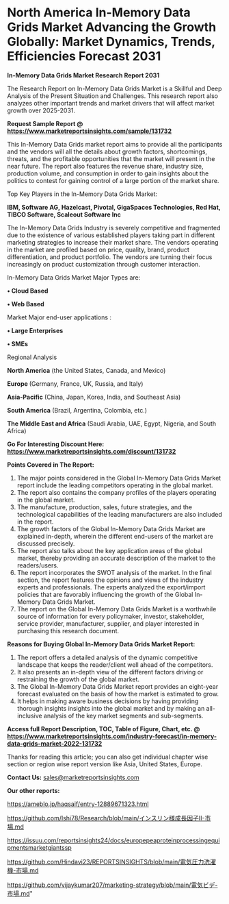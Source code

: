 # North America In-Memory Data Grids Market Advancing the Growth Globally: Market Dynamics, Trends, Efficiencies Forecast 2031

<strong>In-Memory Data Grids Market Research Report 2031</strong>

The Research Report on In-Memory Data Grids Market is a Skillful and Deep Analysis of the Present Situation and Challenges. This research report also analyzes other important trends and market drivers that will affect market growth over 2025-2031.

<strong>Request Sample Report @ <a href=https://www.marketreportsinsights.com/sample/131732>https://www.marketreportsinsights.com/sample/131732</a></strong>

This In-Memory Data Grids market report aims to provide all the participants and the vendors will all the details about growth factors, shortcomings, threats, and the profitable opportunities that the market will present in the near future. The report also features the revenue share, industry size, production volume, and consumption in order to gain insights about the politics to contest for gaining control of a large portion of the market share.

Top Key Players in the In-Memory Data Grids Market:

<strong>IBM, Software AG, Hazelcast, Pivotal, GigaSpaces Technologies, Red Hat, TIBCO Software, Scaleout Software Inc</strong>

The In-Memory Data Grids Industry is severely competitive and fragmented due to the existence of various established players taking part in different marketing strategies to increase their market share. The vendors operating in the market are profiled based on price, quality, brand, product differentiation, and product portfolio. The vendors are turning their focus increasingly on product customization through customer interaction.

In-Memory Data Grids Market Major Types are:

<strong>• Cloud Based

• Web Based</strong>

Market Major end-user applications :

<strong>• Large Enterprises

• SMEs</strong>

Regional Analysis

</u><strong><b>North America</b></strong> (the United States, Canada, and Mexico)

<strong><b>Europe </b></strong>(Germany, France, UK, Russia, and Italy)

<strong><b>Asia-Pacific</b></strong> (China, Japan, Korea, India, and Southeast Asia)

<strong><b>South America</b></strong> (Brazil, Argentina, Colombia, etc.)

<strong><b>The Middle East and Africa</b></strong> (Saudi Arabia, UAE, Egypt, Nigeria, and South Africa)

<strong>Go For Interesting Discount Here: <a href=https://www.marketreportsinsights.com/discount/131732>https://www.marketreportsinsights.com/discount/131732</a></strong>

<strong>Points Covered in The Report:</strong>
<ol>
  <li>The major points considered in the Global In-Memory Data Grids Market report include the leading competitors operating in the global market.</li>
  <li>The report also contains the company profiles of the players operating in the global market.</li>
  <li>The manufacture, production, sales, future strategies, and the technological capabilities of the leading manufacturers are also included in the report.</li>
  <li>The growth factors of the Global In-Memory Data Grids Market are explained in-depth, wherein the different end-users of the market are discussed precisely.</li>
  <li>The report also talks about the key application areas of the global market, thereby providing an accurate description of the market to the readers/users.</li>
  <li>The report incorporates the SWOT analysis of the market. In the final section, the report features the opinions and views of the industry experts and professionals. The experts analyzed the export/import policies that are favorably influencing the growth of the Global In-Memory Data Grids Market.</li>
  <li>The report on the Global In-Memory Data Grids Market is a worthwhile source of information for every policymaker, investor, stakeholder, service provider, manufacturer, supplier, and player interested in purchasing this research document.</li>
</ol>
<strong>Reasons for Buying Global In-Memory Data Grids Market Report:</strong>

<ol>
  <li>The report offers a detailed analysis of the dynamic competitive landscape that keeps the reader/client well ahead of the competitors.</li>
  <li>It also presents an in-depth view of the different factors driving or restraining the growth of the global market.</li>
  <li>The Global In-Memory Data Grids Market report provides an eight-year forecast evaluated on the basis of how the market is estimated to grow.</li>
  <li>It helps in making aware business decisions by having providing thorough insights insights into the global market and by making an all-inclusive analysis of the key market segments and sub-segments.</li>
</ol>
<strong>Access full Report Description, TOC, Table of Figure, Chart, etc. @ <a href=https://www.marketreportsinsights.com/industry-forecast/in-memory-data-grids-market-2022-131732>https://www.marketreportsinsights.com/industry-forecast/in-memory-data-grids-market-2022-131732</a></strong>


Thanks for reading this article; you can also get individual chapter wise section or region wise report version like Asia, United States, Europe.

<strong>Contact Us:</strong>
sales@marketreportsinsights.com

<strong>Our other reports:</strong>

<a href=https://ameblo.jp/haqsaif/entry-12889671323.html>https://ameblo.jp/haqsaif/entry-12889671323.html</a>

<a href=https://github.com/Ishi78/Research/blob/main/インスリン様成長因子II-市場.md>https://github.com/Ishi78/Research/blob/main/インスリン様成長因子II-市場.md</a>

<a href=https://issuu.com/reportsinsights24/docs/europepeaproteinprocessingequipmentsmarketgiantssp>https://issuu.com/reportsinsights24/docs/europepeaproteinprocessingequipmentsmarketgiantssp</a>

<a href=https://github.com/Hindavi23/REPORTSINSIGHTS/blob/main/電気圧力洗濯機-市場.md>https://github.com/Hindavi23/REPORTSINSIGHTS/blob/main/電気圧力洗濯機-市場.md</a>

<a href=https://github.com/vijaykumar207/marketing-strategy/blob/main/電気ビデ-市場.md>https://github.com/vijaykumar207/marketing-strategy/blob/main/電気ビデ-市場.md</a>"
